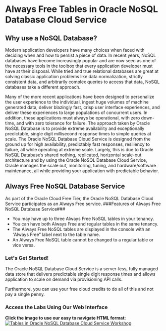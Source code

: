 # Always Free Tables in Oracle NoSQL Database Cloud Service

## Why use a NoSQL Database?

Modern application developers have many choices when faced with deciding when and how to persist a piece of data.   In recent years, NoSQL databases have become increasingly popular and are now seen as one of the necessary tools in the toolbox that every application developer must have at their disposal.  While tried and true relational databases are great at solving classic application problems like data normalization, strictly consistent data, and arbitrarily complex queries to access that data, NoSQL databases take a different approach.

Many of the more recent applications have been designed to personalize the user experience to the individual, ingest huge volumes of machine generated data, deliver blazingly fast, crisp user interface experiences, and deliver these experiences to large populations of concurrent users.  In addition, these applications must always be operational, with zero down-time, and with zero tolerance for failure. The approach taken by Oracle NoSQL Database is to provide extreme availability and exceptionally predictable, single digit millisecond response times to simple queries at scale. The Oracle NoSQL Database Cloud Service is designed from the ground up for high availability, predictably fast responses, resiliency to failure, all while operating at extreme scale. Largely, this is due to Oracle NoSQL Database’s shared nothing, replicated, horizontal scale-out architecture and by using the Oracle NoSQL Database Cloud Service, Oracle manages the scale out, monitoring, tuning, and hardware/software maintenance, all while providing your application with predictable behavior.

## Always Free NoSQL Database Service
As part of the Oracle Cloud Free Tier, the Oracle NoSQL Database Cloud Service participates as an Always Free service.
###Features of Always Free NoSQL Database Service###
  * You may have up to three Always Free NoSQL tables in your tenancy.
  * You can have both Always Free and regular tables in the same tenancy.
  * The Always Free NoSQL tables are displayed in the console with an “Always Free” label next to the table name.
  * An Always Free NoSQL table cannot be changed to a regular table or vice versa.

### Let's Get Started!
The Oracle NoSQL Database Cloud Service is a server-less, fully managed data store that delivers predictable single digit response times and allows application to scale on demand via provisioning API calls.

Furthermore, you can use your free cloud credits to do all of this and not pay a single penny.

### Access the Labs Using Our Web Interface
**Click the image to use our easy to navigate HTML format:**
[![Tables in Oracle NoSQL Database Cloud Service Workshop](images/tables-oracle-nosql-database-cloud-ws.png " ")](https://oracle.github.io/learning-library/data-management-library/nosql/always_free_ndcs/freetier)
